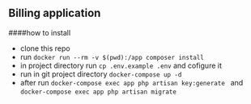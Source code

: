 
## Billing application

####how to install 

- clone this repo
- run `docker run --rm -v $(pwd):/app composer install`
- in project directory run `cp .env.example .env` and cofigure it  
- run in git project directory `docker-compose up -d` 
- after run `docker-compose exec app php artisan key:generate
` and `docker-compose exec app php artisan migrate
`
